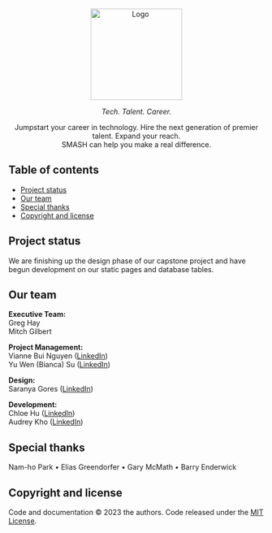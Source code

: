 <br/>
<p align="center">
  <a href="https://smash.technology/">
    <img src="https://i.imgur.com/1UfE7GM.png" alt="Logo" width=180>
  </a>

  <p align="center">
    <em>Tech. Talent. Career.</em>
  </p>
  <p align="center">
    Jumpstart your career in technology. Hire the next generation of premier talent. Expand your reach.<br> SMASH can help you make a real difference.
  </p>
</p>


## Table of contents

- [Project status](#project-status)
- [Our team](#our-team)
- [Special thanks](#special-thanks)
- [Copyright and license](#copyright-and-license)


## Project status
We are finishing up the design phase of our capstone project and have begun development on our static pages and database tables.


## Our team
**Executive Team:**\
Greg Hay\
Mitch Gilbert

**Project Management:**\
Vianne Bui Nguyen ([LinkedIn](https://www.linkedin.com/in/vianneb/))\
Yu Wen (Bianca) Su ([LinkedIn](https://www.linkedin.com/in/bianca-yu-wen-su/))

**Design:**\
Saranya Gores ([LinkedIn](https://www.linkedin.com/in/saranya-gores/))

**Development:**\
Chloe Hu ([LinkedIn](https://www.linkedin.com/in/chloe-hu-a08353198/))\
Audrey Kho ([LinkedIn](https://www.linkedin.com/in/audrey-kho/))

## Special thanks
Nam-ho Park &#8226; Elias Greendorfer &#8226; Gary McMath &#8226; Barry Enderwick

## Copyright and license

Code and documentation &copy; 2023 the authors. Code released under the [MIT License](./LICENSE).
